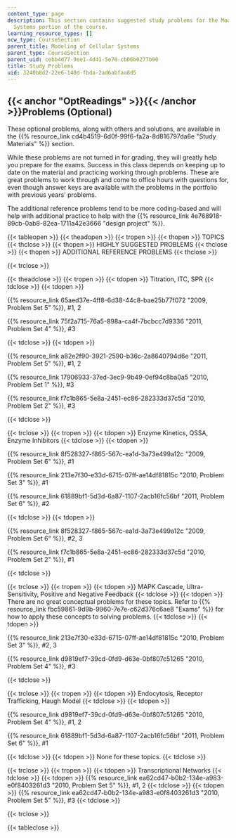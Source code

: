 ```yaml
---
content_type: page
description: This section contains suggested study problems for the Modeling of Cellular
  Systems portion of the course.
learning_resource_types: []
ocw_type: CourseSection
parent_title: Modeling of Cellular Systems
parent_type: CourseSection
parent_uid: cebb4d77-9ee1-4d41-5e78-cb06b0277b90
title: Study Problems
uid: 3240b8d2-22e6-140d-fbda-2ad6abfaa8d5
---
```


{{< anchor "OptReadings" >}}{{< /anchor >}}Problems (Optional)
--------------------------------------------------------------

These optional problems, along with others and solutions, are available in the {{% resource_link cd4b4519-6d0f-99f6-fa2a-8d816797da6e "Study Materials" %}} section.

While these problems are not turned in for grading, they will greatly help you prepare for the exams. Success in this class depends on keeping up to date on the material and practicing working through problems. These are great problems to work through and come to office hours with questions for, even though answer keys are available with the problems in the portfolio with previous years' problems.

The additional reference problems tend to be more coding-based and will help with additional practice to help with the {{% resource_link 4e768918-89cb-0ab8-82ea-1711a42e3666 "design project" %}}.

{{< tableopen >}}
{{< theadopen >}}
{{< tropen >}}
{{< thopen >}}
TOPICS
{{< thclose >}}
{{< thopen >}}
HIGHLY SUGGESTED PROBLEMS
{{< thclose >}}
{{< thopen >}}
ADDITIONAL REFERENCE PROBLEMS
{{< thclose >}}

{{< trclose >}}

{{< theadclose >}}
{{< tropen >}}
{{< tdopen >}}
Titration, ITC, SPR
{{< tdclose >}}
{{< tdopen >}}


{{% resource_link 65aed37e-4ff8-6d38-44c8-bae25b77f072 "2009, Problem Set 5" %}}, #1, 2

{{% resource_link 75f2a715-76a5-898a-ca4f-7bcbcc7d9336 "2011, Problem Set 4" %}}, #3


{{< tdclose >}}
{{< tdopen >}}


{{% resource_link a82e2f90-3921-2590-b36c-2a8640794d6e "2011, Problem Set 5" %}}, #1, 2

{{% resource_link 17906933-37ed-3ec9-9b49-0ef94c8ba0a5 "2010, Problem Set 1" %}}, #3

{{% resource_link f7c1b865-5e8a-2451-ec86-282333d37c5d "2010, Problem Set 2" %}}, #3


{{< tdclose >}}

{{< trclose >}}
{{< tropen >}}
{{< tdopen >}}
Enzyme Kinetics, QSSA, Enzyme Inhibitors
{{< tdclose >}}
{{< tdopen >}}


{{% resource_link 8f528327-f865-567c-ea1d-3a73e499a12c "2009, Problem Set 6" %}}, #1

{{% resource_link 213e7f30-e33d-6715-07ff-ae14df81815c "2010, Problem Set 3" %}}, #1

{{% resource_link 61889bf1-5d3d-6a87-1107-2acb16fc56bf "2011, Problem Set 6" %}}, #2


{{< tdclose >}}
{{< tdopen >}}


{{% resource_link 8f528327-f865-567c-ea1d-3a73e499a12c "2009, Problem Set 6" %}}, #2, 3

{{% resource_link f7c1b865-5e8a-2451-ec86-282333d37c5d "2010, Problem Set 2" %}}, #1


{{< tdclose >}}

{{< trclose >}}
{{< tropen >}}
{{< tdopen >}}
MAPK Cascade, Ultra-Sensitivity, Positive and Negative Feedback
{{< tdclose >}}
{{< tdopen >}}
There are no great conceptual problems for these topics. Refer to {{% resource_link fbc59861-9d9b-9960-7e7e-c62d376c6ae8 "Exams" %}} for how to apply these concepts to solving problems.
{{< tdclose >}}
{{< tdopen >}}


{{% resource_link 213e7f30-e33d-6715-07ff-ae14df81815c "2010, Problem Set 3" %}}, #2, 3

{{% resource_link d9819ef7-39cd-0fd9-d63e-0bf807c51265 "2010, Problem Set 4" %}}, #3


{{< tdclose >}}

{{< trclose >}}
{{< tropen >}}
{{< tdopen >}}
Endocytosis, Receptor Trafficking, Haugh Model
{{< tdclose >}}
{{< tdopen >}}


{{% resource_link d9819ef7-39cd-0fd9-d63e-0bf807c51265 "2010, Problem Set 4" %}}, #1, 2

{{% resource_link 61889bf1-5d3d-6a87-1107-2acb16fc56bf "2011, Problem Set 6" %}}, #1


{{< tdclose >}}
{{< tdopen >}}
None for these topics.
{{< tdclose >}}

{{< trclose >}}
{{< tropen >}}
{{< tdopen >}}
Transcriptional Networks
{{< tdclose >}}
{{< tdopen >}}
{{% resource_link ea62cd47-b0b2-134e-a983-e0f8403261d3 "2010, Problem Set 5" %}}, #1, 2
{{< tdclose >}}
{{< tdopen >}}
{{% resource_link ea62cd47-b0b2-134e-a983-e0f8403261d3 "2010, Problem Set 5" %}}, #3
{{< tdclose >}}

{{< trclose >}}

{{< tableclose >}}